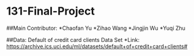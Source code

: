 # 131-Final-Project
##Main Contributor:
  *Chaofan Yu
  *Zihao Wang
  *Jingjin Wu
  *Yuqi Zhu
  
##Data: Default of credit card clients Data Set 
  *Link: https://archive.ics.uci.edu/ml/datasets/default+of+credit+card+clients#
